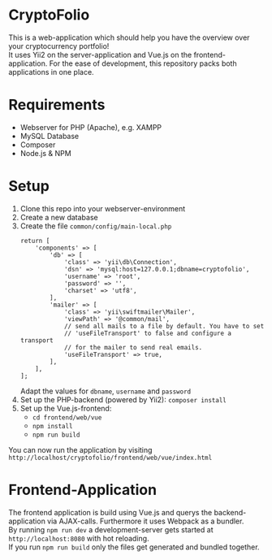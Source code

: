 CryptoFolio
===============================
This is a web-application which should help you have the overview over your cryptocurrency portfolio!  
It uses Yii2 on the server-application and Vue.js on the frontend-application. For the ease of development, this repository packs both applications in one place.

# Requirements
- Webserver for PHP (Apache), e.g. XAMPP
- MySQL Database
- Composer
- Node.js & NPM

# Setup
1. Clone this repo into your webserver-environment
2. Create a new database
3. Create the file `common/config/main-local.php`
    ```
    return [
        'components' => [
            'db' => [
                'class' => 'yii\db\Connection',
                'dsn' => 'mysql:host=127.0.0.1;dbname=cryptofolio',
                'username' => 'root',
                'password' => '',
                'charset' => 'utf8',
            ],
            'mailer' => [
                'class' => 'yii\swiftmailer\Mailer',
                'viewPath' => '@common/mail',
                // send all mails to a file by default. You have to set
                // 'useFileTransport' to false and configure a transport
                // for the mailer to send real emails.
                'useFileTransport' => true,
            ],
        ],
    ];
    ```
    Adapt the values for `dbname`, `username` and `password`  
4. Set up the PHP-backend (powered by Yii2): `composer install`
5. Set up the Vue.js-frontend: 
    - `cd frontend/web/vue`
    - `npm install`
    - `npm run build`

You can now run the application by visiting `http://localhost/cryptofolio/frontend/web/vue/index.html`

# Frontend-Application
The frontend application is build using Vue.js and querys the backend-application via AJAX-calls. Furthermore it uses Webpack as a bundler.   
By running `npm run dev` a development-server gets started at `http://localhost:8080` with hot reloading.  
If you run `npm run build` only the files get generated and bundled together. 
